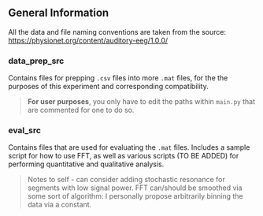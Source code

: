 ## General Information
All the data and file naming conventions are taken from the source: https://physionet.org/content/auditory-eeg/1.0.0/

### data_prep_src
Contains files for prepping `.csv` files into more `.mat` files, for the the purposes of this experiment and corresponding compatibility.
>**For user purposes**, you only have to edit the paths within `main.py` that are commented for one to do so.


### eval_src
Contains files that are used for evaluating the `.mat` files. Includes a sample script for how to use FFT, as well as various scripts (TO BE ADDED) for performing quantitative and qualitative analysis.
>Notes to self - can consider adding stochastic resonance for segments with low signal power. FFT can/should be smoothed via some sort of algorithm: I personally propose arbitrarily binning the data via a constant.
